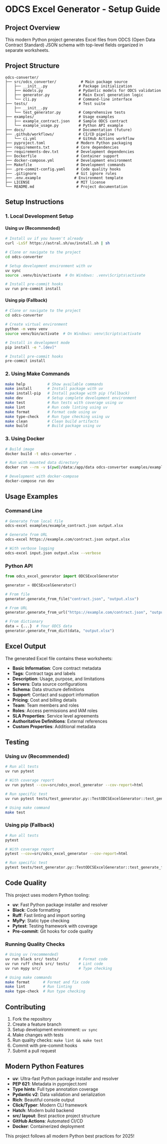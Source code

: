 # ODCS Excel Generator - Setup Guide

## Project Overview

This modern Python project generates Excel files from ODCS (Open Data Contract Standard) JSON schema with top-level fields organized in separate worksheets.

## Project Structure

```
odcs-converter/
├── src/odcs_converter/           # Main package source
│   ├── __init__.py              # Package initialization
│   ├── models.py                # Pydantic models for ODCS validation
│   ├── generator.py             # Main Excel generation logic
│   └── cli.py                   # Command-line interface
├── tests/                       # Test suite
│   ├── __init__.py
│   └── test_generator.py        # Comprehensive tests
├── examples/                    # Usage examples
│   ├── example_contract.json    # Sample ODCS contract
│   └── example_usage.py         # Python API example
├── docs/                        # Documentation (future)
├── .github/workflows/           # CI/CD pipeline
│   └── ci.yml                   # GitHub Actions workflow
├── pyproject.toml              # Modern Python packaging
├── requirements.txt            # Core dependencies
├── requirements-dev.txt        # Development dependencies
├── Dockerfile                  # Container support
├── docker-compose.yml          # Development environment
├── Makefile                    # Development commands  
├── .pre-commit-config.yaml     # Code quality hooks
├── .gitignore                  # Git ignore rules
├── .env.example               # Environment template
├── LICENSE                     # MIT license
└── README.md                   # Project documentation
```

## Setup Instructions

### 1. Local Development Setup

#### Using uv (Recommended)

```bash
# Install uv if you haven't already
curl -LsSf https://astral.sh/uv/install.sh | sh

# Clone or navigate to the project
cd odcs-converter

# Setup development environment with uv
uv sync
source .venv/bin/activate  # On Windows: .venv\Scripts\activate

# Install pre-commit hooks
uv run pre-commit install
```

#### Using pip (Fallback)

```bash
# Clone or navigate to the project
cd odcs-converter

# Create virtual environment
python -m venv venv
source venv/bin/activate  # On Windows: venv\Scripts\activate

# Install in development mode
pip install -e ".[dev]"

# Install pre-commit hooks
pre-commit install
```

### 2. Using Make Commands

```bash
make help          # Show available commands
make install       # Install package with uv
make install-pip   # Install package with pip (fallback)
make dev           # Setup complete development environment
make test          # Run tests with coverage using uv
make lint          # Run code linting using uv
make format        # Format code using uv
make type-check    # Run type checking using uv
make clean         # Clean build artifacts
make build         # Build package using uv
```

### 3. Using Docker

```bash
# Build image
docker build -t odcs-converter .

# Run with mounted data directory
docker run --rm -v $(pwd)/data:/app/data odcs-converter examples/example_contract.json output.xlsx

# Development with docker-compose
docker-compose run dev
```

## Usage Examples

### Command Line

```bash
# Generate from local file
odcs-excel examples/example_contract.json output.xlsx

# Generate from URL
odcs-excel https://example.com/contract.json output.xlsx

# With verbose logging
odcs-excel input.json output.xlsx --verbose
```

### Python API

```python
from odcs_excel_generator import ODCSExcelGenerator

generator = ODCSExcelGenerator()

# From file
generator.generate_from_file("contract.json", "output.xlsx")

# From URL  
generator.generate_from_url("https://example.com/contract.json", "output.xlsx")

# From dictionary
data = {...}  # Your ODCS data
generator.generate_from_dict(data, "output.xlsx")
```

## Excel Output

The generated Excel file contains these worksheets:
- **Basic Information**: Core contract metadata
- **Tags**: Contract tags and labels
- **Description**: Usage, purpose, and limitations
- **Servers**: Data source configurations
- **Schema**: Data structure definitions
- **Support**: Contact and support information
- **Pricing**: Cost and billing details
- **Team**: Team members and roles
- **Roles**: Access permissions and IAM roles
- **SLA Properties**: Service level agreements
- **Authoritative Definitions**: External references
- **Custom Properties**: Additional metadata

## Testing

### Using uv (Recommended)

```bash
# Run all tests
uv run pytest

# With coverage report
uv run pytest --cov=src/odcs_excel_generator --cov-report=html

# Run specific test
uv run pytest tests/test_generator.py::TestODCSExcelGenerator::test_generate_from_dict

# Using make command
make test
```

### Using pip (Fallback)

```bash
# Run all tests
pytest

# With coverage report
pytest --cov=src/odcs_excel_generator --cov-report=html

# Run specific test
pytest tests/test_generator.py::TestODCSExcelGenerator::test_generate_from_dict
```

## Code Quality

This project uses modern Python tooling:
- **uv**: Fast Python package installer and resolver
- **Black**: Code formatting
- **Ruff**: Fast linting and import sorting
- **MyPy**: Static type checking
- **Pytest**: Testing framework with coverage
- **Pre-commit**: Git hooks for code quality

### Running Quality Checks

```bash
# Using uv (recommended)
uv run black src/ tests/         # Format code
uv run ruff check src/ tests/    # Lint code
uv run mypy src/                 # Type checking

# Using make commands
make format      # Format and fix code
make lint        # Run linting
make type-check  # Run type checking
```

## Contributing

1. Fork the repository
2. Create a feature branch
3. Setup development environment: `uv sync`
4. Make changes with tests
5. Run quality checks: `make lint && make test`
6. Commit with pre-commit hooks
7. Submit a pull request

## Modern Python Features

- **uv**: Ultra-fast Python package installer and resolver
- **PEP 621**: Metadata in pyproject.toml
- **Type hints**: Full type annotation coverage
- **Pydantic v2**: Data validation and serialization
- **Rich**: Beautiful console output
- **Click/Typer**: Modern CLI framework
- **Hatch**: Modern build backend
- **src/ layout**: Best practice project structure
- **GitHub Actions**: Automated CI/CD
- **Docker**: Containerized deployment

This project follows all modern Python best practices for 2025!

